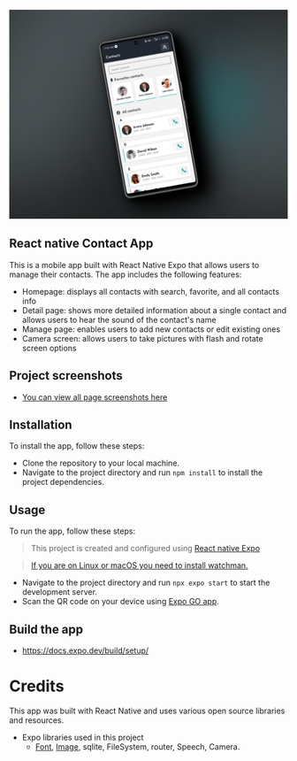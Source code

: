 ![react native contact app](/screenshots/mainscreenshot.png)


## React native Contact App

This is a mobile app built with React Native Expo that allows users to manage their contacts. The app includes the following features:

- Homepage: displays all contacts with search, favorite, and all contacts info
- Detail page: shows more detailed information about a single contact and allows users to hear the sound of the contact's name
- Manage page: enables users to add new contacts or edit existing ones
- Camera screen: allows users to take pictures with flash and rotate screen options


## Project screenshots

- [You can view all page screenshots here](/screenshots/)


## Installation
To install the app, follow these steps:

- Clone the repository to your local machine.
- Navigate to the project directory and run `npm install` to install the project dependencies.

## Usage
To run the app, follow these steps:

> This project is created and configured using [React native Expo](https://docs.expo.dev/) 

> [If you are on Linux or macOS you need to install watchman.](https://facebook.github.io/watchman/docs/install#buildinstall)
- Navigate to the project directory and run `npx expo start` to start the development server.
- Scan the QR code on your device using [Expo GO app](https://expo.dev/client).


## Build the app

- https://docs.expo.dev/build/setup/


# Credits
This app was built with React Native and uses various open source libraries and resources.

- Expo libraries used in this project
  - [Font](https://docs.expo.dev/versions/latest/sdk/font/), [Image](https://docs.expo.dev/versions/latest/sdk/image/), sqlite, FileSystem, router, Speech, Camera.